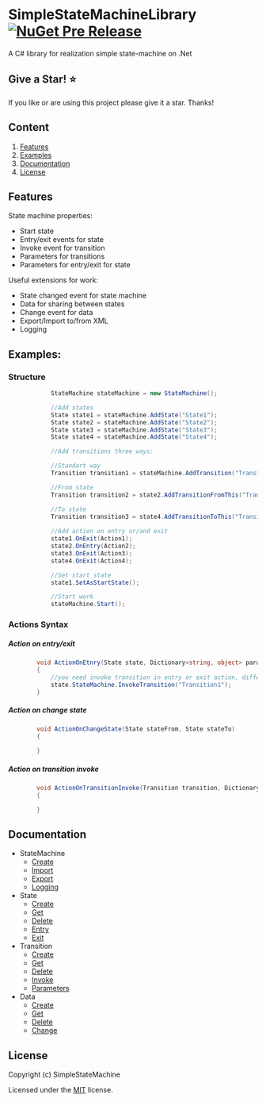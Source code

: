 # SimpleStateMachineLibrary [![NuGet Pre Release](https://img.shields.io/nuget/vpre/SimpleStateMachineLibrary.svg)](https://www.nuget.org/packages/SimpleStateMachineLibrary) 
A C# library for realization simple state-machine on .Net
## Give a Star! :star:
If you like or are using this project please give it a star. Thanks!
## Сontent
1. [Features](#Features)
2. [Examples](#Examples)
4. [Documentation](#Documentation)
4. [License](#License)

## Features

State machine properties:
* Start state
* Entry/exit events for state
* Invoke event for transition
* Parameters for transitions
* Parameters for entry/exit for state

Useful extensions for work:
* State changed event for state machine
* Data for sharing between states
* Change event for data
* Export/Import to/from XML
* Logging


## Examples:

### Structure ###
```C#
            StateMachine stateMachine = new StateMachine();

            //Add states
            State state1 = stateMachine.AddState("State1");
            State state2 = stateMachine.AddState("State2");
            State state3 = stateMachine.AddState("State3");
            State state4 = stateMachine.AddState("State4");

            //Add transitions three ways:

            //Standart way
            Transition transition1 = stateMachine.AddTransition("Transition1", state1, state2);

            //From state
            Transition transition2 = state2.AddTransitionFromThis("Transition2", state3);

            //To state
            Transition transition3 = state4.AddTransitionToThis("Transition3", state3);
          
            //Add action on entry or/and exit
            state1.OnExit(Action1);
            state2.OnEntry(Action2);
            state3.OnExit(Action3);
            state4.OnExit(Action4);

            //Set start state
            state1.SetAsStartState();

            //Start work
            stateMachine.Start();
```
### Actions Syntax ###
##### Action on entry/exit #####
```C#
        void ActionOnEtnry(State state, Dictionary<string, object> parameters)
        {
            //you need invoke transition in entry or exit action, differently work state machine will be end
            state.StateMachine.InvokeTransition("Transition1");
        }

```
##### Action on change state #####
```C#
        void ActionOnChangeState(State stateFrom, State stateTo)
        {

        }
```
##### Action on transition invoke #####
```C#
        void ActionOnTransitionInvoke(Transition transition, Dictionary<string, object> parameters)
        {

        }
```
## Documentation
* StateMachine
    * [Create](https://github.com/SimpleStateMachine/SimpleStateMachineLibrary/wiki/StateMachine#Create)
    * [Import](https://github.com/SimpleStateMachine/SimpleStateMachineLibrary/wiki/StateMachine#Import)
    * [Export](https://github.com/SimpleStateMachine/SimpleStateMachineLibrary/wiki/StateMachine#Export)
    * [Logging](https://github.com/SimpleStateMachine/SimpleStateMachineLibrary/wiki/StateMachine#Logging)
* State
    * [Create](https://github.com/SimpleStateMachine/SimpleStateMachineLibrary/wiki/State#Create)
    * [Get](https://github.com/SimpleStateMachine/SimpleStateMachineLibrary/wiki/State#Get)
    * [Delete](https://github.com/SimpleStateMachine/SimpleStateMachineLibrary/wiki/State#Delete)
    * [Entry](https://github.com/SimpleStateMachine/SimpleStateMachineLibrary/wiki/State#Entry)
    * [Exit](https://github.com/SimpleStateMachine/SimpleStateMachineLibrary/wiki/State#Exit)
* Transition
    * [Create](https://github.com/SimpleStateMachine/SimpleStateMachineLibrary/wiki/Transition#Create)
    * [Get](https://github.com/SimpleStateMachine/SimpleStateMachineLibrary/wiki/Transition#Get)
    * [Delete](https://github.com/SimpleStateMachine/SimpleStateMachineLibrary/wiki/Transition#Delete)
    * [Invoke](https://github.com/SimpleStateMachine/SimpleStateMachineLibrary/wiki/Transition#Invoke)
    * [Parameters](https://github.com/SimpleStateMachine/SimpleStateMachineLibrary/wiki/Transition#Parameters)
* Data
    * [Create](https://github.com/SimpleStateMachine/SimpleStateMachineLibrary/wiki/Data#Create)
    * [Get](https://github.com/SimpleStateMachine/SimpleStateMachineLibrary/wiki/Data#Get)
    * [Delete](https://github.com/SimpleStateMachine/SimpleStateMachineLibrary/wiki/Data#Delete)
    * [Change](https://github.com/SimpleStateMachine/SimpleStateMachineLibrary/wiki/Data#Change)
## License

Copyright (c) SimpleStateMachine

Licensed under the [MIT](LICENSE) license.

